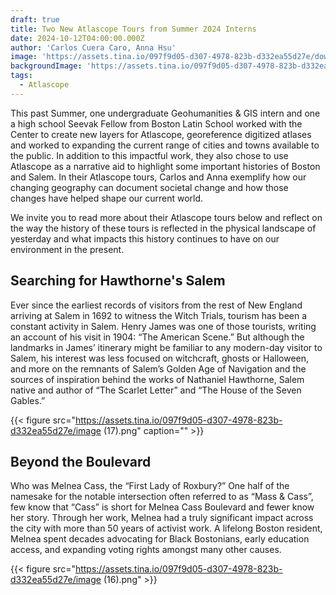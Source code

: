 ```yaml
---
draft: true
title: Two New Atlascope Tours from Summer 2024 Interns
date: 2024-10-12T04:00:00.000Z
author: 'Carlos Cuera Caro, Anna Hsu'
image: 'https://assets.tina.io/097f9d05-d307-4978-823b-d332ea55d27e/download (2).png'
backgroundImage: 'https://assets.tina.io/097f9d05-d307-4978-823b-d332ea55d27e/download (2).png'
tags:
  - Atlascope
---
```


This past Summer, one undergraduate Geohumanities & GIS intern and one a high school Seevak Fellow from Boston Latin School worked with the Center to create new layers for Atlascope, georeference digitized atlases and worked to expanding the current range of cities and towns available to the public. In addition to this impactful work, they also chose to use Atlascope as a narrative aid to highlight some important histories of Boston and Salem. In their Atlascope tours, Carlos and Anna exemplify how our changing geography can document societal change and how those changes have helped shape our current world.

We invite you to read more about their Atlascope tours below and reflect on the way the history of these tours is reflected in the physical landscape of yesterday and what impacts this history continues to have on our environment in the present.

## Searching for Hawthorne's Salem

Ever since the earliest records of visitors from the rest of New England arriving at Salem in 1692 to witness the Witch Trials, tourism has been a constant activity in Salem. Henry James was one of those tourists, writing an account of his visit in 1904: “The American Scene.” But although the landmarks in James’ itinerary might be familiar to any modern-day visitor to Salem, his interest was less focused on witchcraft, ghosts or Halloween, and more on the remnants of Salem’s Golden Age of Navigation and the sources of inspiration behind the works of Nathaniel Hawthorne, Salem native and author of “The Scarlet Letter” and “The House of the Seven Gables.”

{{< figure src="https://assets.tina.io/097f9d05-d307-4978-823b-d332ea55d27e/image (17).png" caption="" >}}

## Beyond the Boulevard

Who was Melnea Cass, the “First Lady of Roxbury?” One half of the namesake for the notable intersection often referred to as “Mass & Cass”, few know that “Cass” is short for Melnea Cass Boulevard and fewer know her story. Through her work, Melnea had a truly significant impact across the city with more than 50 years of activist work. A lifelong Boston resident, Melnea spent decades advocating for Black Bostonians, early education access, and expanding voting rights amongst many other causes.

{{< figure src="https://assets.tina.io/097f9d05-d307-4978-823b-d332ea55d27e/image (16).png" >}}
